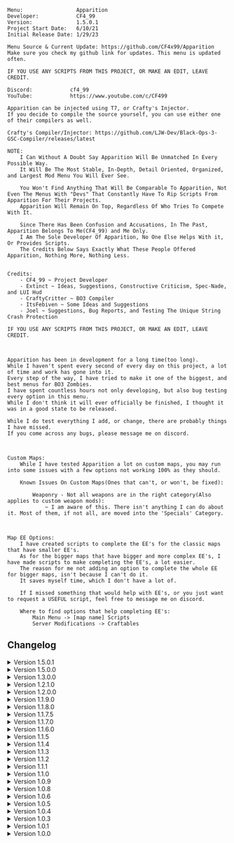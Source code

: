     Menu:                 Apparition
    Developer:            CF4_99
    Version:              1.5.0.1
    Project Start Date:   6/10/21
    Initial Release Date: 1/29/23

    Menu Source & Current Update: https://github.com/CF4x99/Apparition
    Make sure you check my github link for updates. This menu is updated often.

    IF YOU USE ANY SCRIPTS FROM THIS PROJECT, OR MAKE AN EDIT, LEAVE CREDIT.

    Discord:            cf4_99
    YouTube:            https://www.youtube.com/c/CF499

    Apparition can be injected using T7, or Crafty's Injector.
    If you decide to compile the source yourself, you can use either one of their compilers as well.

    Crafty's Compiler/Injector: https://github.com/LJW-Dev/Black-Ops-3-GSC-Compiler/releases/latest

    NOTE:
        I Can Without A Doubt Say Apparition Will Be Unmatched In Every Possible Way.
        It Will Be The Most Stable, In-Depth, Detail Oriented, Organized, and Largest Mod Menu You Will Ever See.

        You Won't Find Anything That Will Be Comparable To Apparition, Not Even The Menus With "Devs" That Constantly Have To Rip Scripts From Apparition For Their Projects.
        Apparition Will Remain On Top, Regardless Of Who Tries To Compete With It.

        Since There Has Been Confusion and Accusations, In The Past, Apparition Belongs To Me(CF4_99) and Me Only.
        I Am The Sole Developer Of Apparition, No One Else Helps With it, Or Provides Scripts.
        The Credits Below Says Exactly What These People Offered Apparition, Nothing More, Nothing Less.
    

    Credits:
        - CF4_99 ~ Project Developer
        - Extinct ~ Ideas, Suggestions, Constructive Criticism, Spec-Nade, and LUI Hud
        - CraftyCritter ~ BO3 Compiler
        - ItsFebiven ~ Some Ideas and Suggestions
        - Joel ~ Suggestions, Bug Reports, and Testing The Unique String Crash Protection

    IF YOU USE ANY SCRIPTS FROM THIS PROJECT, OR MAKE AN EDIT, LEAVE CREDIT.



    Apparition has been in development for a long time(too long).
    While I haven't spent every second of every day on this project, a lot of time and work has gone into it.
    Every step of the way, I have tried to make it one of the biggest, and best menus for BO3 Zombies.
    I have spent countless hours not only developing, but also bug testing every option in this menu.
    While I don't think it will ever officially be finished, I thought it was in a good state to be released.

    While I do test everything I add, or change, there are probably things I have missed.
    If you come across any bugs, please message me on discord.



    Custom Maps:
        While I have tested Apparition a lot on custom maps, you may run into some issues with a few options not working 100% as they should.

        Known Issues On Custom Maps(Ones that can't, or won't, be fixed):

            Weaponry - Not all weapons are in the right category(Also applies to custom weapon mods):
                ~ I am aware of this. There isn't anything I can do about it. Most of them, if not all, are moved into the 'Specials' Category.



    Map EE Options:
        I have created scripts to complete the EE's for the classic maps that have smaller EE's.
        As for the bigger maps that have bigger and more complex EE's, I have made scripts to make completing the EE's, a lot easier.
        The reason for me not adding an option to complete the whole EE for bigger maps, isn't because I can't do it.
        It saves myself time, which I don't have a lot of.

        If I missed something that would help with EE's, or you just want to request a USEFUL script, feel free to message me on discord.

        Where to find options that help completing EE's:
            Main Menu -> [map name] Scripts
            Server Modifications -> Craftables


## Changelog
<details>
    <summary>
        Version 1.5.0.1
    </summary>
    - Removed: All UEM Related Options/Scripts -- Apparition is now 100% detected by UEM, so I don't see a reason to keep the UEM scripts in the project.

    - Added: Origins -- Option To Give Players Helmets
    - Added: Origins -- Option To Give Players Normal or Golden Shovels

    - Changed: Moved Weapon Camo Options From 'Weapon Options' To 'Weaponry'
    - Changed: The New No Target(made to run undetected on UEM) Has Been Reverted Back To The Original Script

    - Fixed: Bug With Broken Mount Camera Slider
    - Fixed: Undefined Tag Origin -- Mount Camera(tag_body)
    - Fixed: Bug With Trapping The Apothicon On Revelations
</details>

<details>    
    <summary>
        Version 1.5.0.0
    </summary>
    There Were Countless Backend Changes That Won't Be Listed. Apparition Recieved A Much Needed Overhaul In Every Way.
    I Can Without A Doubt Say Apparition Will Be Unmatched In Every Possible Way.
    It Will Be The Most Stable, In-Depth, Detail Oriented, Organized, and Largest Mod Menu You Will Ever See.
    You Won't Find Anything That Will Be Comparable To Apparition, Not Even The Menus With "Devs" That Constantly Have To Rip Scripts From Apparition For Their Projects.
    Apparition Will Remain On Top, Regardless Of Who Tries To Compete With It.



    - NOTE: Update 1.4.0.0 was built only for the workshop. So 1.5.0.0 includes the 1.4.0.0 changes as well.

    - Everything should now fit the mod tool syntax requirements(aside from a few things custom compilers don't support)
    - You can now run Apparition while in developer mode without getting debug errors(aside from a few that aren't from Apparition)

    - Apparition Is Now 100% Undetected By The Ultimate Experience Mod

    UEM Options(These Options Only Show When UEM Is Loaded):
        - Added: Hat Manipulation
        - Added: Complete Current Weapon Camo
        - Added: Unlock Hats(Halloween & Christmas)
        - Added: Leaderboard Killer(Will Most Likely Get You Blacklisted From The Leaderboards)
        - Added: Force Save Stats

    - Improved: Shader auto-scaling for strings -- Shaders(i.e. instructions, quick menu, entity count) will now fit to the text length alot better
    - Improved: Body Guard Targeting Logic
    - Improved: Zombie head gib
    - Improved: Pause World

    - Changed: Removed The Menu Auto-Adapting Hud Based On Resolution -- The Menu Is Now Positioned Closer To The Center To Combat The Menu Being Offscreen For Some People
    - Changed: Every Submenu Is Now Populated In Its Respected File(Basic Scripts Options Will Be In basic.gsc)
    - Changed: Menu instructions display will now adapt to the menu location(If it's too far to the right, the info will display on the left side. If it's too far to the left, the info will display on the right side)
    - Changed: Switched to a callback to handle players disconnecting mid-game
    - Changed: Bots will now have their own verification(They will be displayed as [Bot]<bot name> in the player menu)
    - Changed: Origins Generators Are Now Listed In Correct Numerical Order
    - Changed: Added keyboard/numberpad scroller outline for the Nautaremake design
    - Changed: Nautaremake Color Scheme Will Now Match Nautilus 1:1
    - Changed: Added outlines for menu instructions background, entity count background, and player info background
    - Changed: If Players Go Near Exploding Zombies, They Will Now Burn
    - Changed: Custom Sentry & Custom Sentry Weapon Are Now Together In Its Own Submenu -- Advanced Scripts
    - Changed: Host/Developer Player Info Will No Longer Show For Anyone(Including The Host and Developer)
    - Changed: Player IP Will No Longer Be Included With Player Info -- To Include It -> Host Menu -> Player Info -> Include IP(Applies To All Players)

    - Fixed: Several Undefined Variables, Arrays, and Incorrect Data Type Conflictions
    - Fixed: Custom Zombie Health Bugs
    - Fixed: Nuke Nades Bug
    - Fixed: Several Issues In Weaponry Scripts
    - Fixed: Several Issues In Teleport Scripts
    - Fixed: Several Issues In Fun Scripts
    - Fixed: Several Issues In Basic Scripts
    - Fixed: Several Issues In AI Spawners
    - Fixed: Several Issues In Advanced Scripts
    - Fixed: Several Issues In Aimbot Scripts
    - Fixed: Auto-Respawn Not Working Unless Auto-Revive Is Enabled
    - Fixed: Typo That Caused A Bug With Completing The Hide & Seek EE On The Giant
    - Fixed: Bugs With Beast Mode Option On SOE(It will now function as it should)
    - Fixed: Player getting stuck/frozen when the grappling gun is disabled while using it
    
    - Added: When The Game Ends, You Will Now See A Message That Says "Press & Hold [melee] To Restart The Match" -- Only Shows For The Host -- Replaces "You Survived <> Rounds"
    - Added: Host Menu - Disable Player Info From Showing In Player Menu(Applies To All Players)
    - Added: Controllable Spider To Zetsubou No Shima Scripts
    - Added: Upgraded Weapon Wallbuys(Server Tweakables)
    - Added: Teleport To A Random Player
    - Added: Moon Gravity
    - Added: Explosive Bullet Effect(Optional)
    - Added: Zombie Teleport Grenades
    - Added: Perk Jingles/Quote Sounds
    - Added: Audio Dialog Sounds
    - Added: Aimbot - Menu Open Check(Disables Aimbot If Menu Is Open)
    - Added: Server Tweakable - Revive Trigger Radius
    - Added: Server Tweakable - Last Stand Bleedout Time
    - Added: Enable Full SOE EE For 3 Players Or Less(Rails will also stay electrified when shocked to make it easier without 4 players)
    - Added: Revelations Scripts(Collect Keeper Companion Parts, Corrupt All Generators, Trap Apothicon, Free Pack 'a' Punch, and Damage Tombstones)
    - Added: Sound effect when teleporting
    - Added: Sound To The SOE & Origins Jump Scare
    - Added: Choice Between "Sound & Picture" and "Sound Only" To Player Jump Scare
    - Added: Developer mode to host menu(for debugging purposes)
    - Added: Max Weapon Ranks To All Players Menu
    - Added: Unlock All Challenges To All Players Menu
    - Added: Clan Tag Options To All Players Menu
    - Added: Liquid Divinium Loop To All Players Menu
</details>

<details>
    <summary>
        Version 1.3.0.0
    </summary>

    - Whole Apparition menu structure has been remade
    - Due to hitting the function size bytecode limit, I chose to populate most sub menus by jumping to separate functions
    - Apparition can now be compiled on Infinity Loader(Infinity Loader doesn't support '===' and '!==' which has been removed from AI spawners)

    - Added: Entity count display at the bottom left of the screen
    - Added: Menu customization option to disable the entity count display
    - Added: Menu customization option to reposition the menu for all styles(Zodiac style can only move left and right)
    - Added: Menu customization option to change the title color
    - Added: Menu customization option to change the options color
    - Added: Menu customization option to change the scrolling option color
    - Added: Menu customization option to change the toggled Option color(for when toggle style is set to text color)
    - Added: New temp-ban player system(you can now view a list of banned players, and unban them)
    - Added: Dead Ops View
    - Added: Newsbar
    - Added: Der Eisendrache Enable All Landing Pads
    - Added: Wunderwaffe DG-2 for SOE

    - Fixed: Der Eisendrache Void Bow steps
    - Fixed: Der Eisendrache Fire Bow Fireplace step
    - Fixed: Keyboard/Numberpad UI
    - Fixed: Bug with scrolling system
    - Fixed: Possible crash while using rain projectiles
    - Fixed: Possible crash with unlimited ammo/equipment
    - Fixed: Zombie counter UI
    - Fixed: Repair all window barriers
    - Fixed: Save & Load binds no longer work while in the menu
    - Fixed: Issues with the tornado
    - Fixed: Collecting all craftables breaking the rituals on SOE

    - Removed: Mod Menu Lobby Game mode
    - Removed: Anti-Join(useless)

    - Changed: Reorganized several menus
    - Changed: Increased the RGB Fade speed
    - Changed: Anti-End Game is now located in host menu
    - Changed: Force Field now has it's own submenu(still in fun scripts)
    - Changed: SOE Fumigator is now a submenu that will allow you to give Fumigators to selected players

</details>

<details>
    <summary>
        Version 1.2.1.0
    </summary>

    - Added: Menu Customization Option To Change Menu Scrolling Buffer(Speed)
    
    - Improved: Shader Auto-Sizing -- Remade The Games 'GetTextWidth' function to be able to auto-adjust to better fit keybinds when switching between controller and keyboard
    - Improved: Scrolling system to skip any blank or invalid options

    - Fixed: Save Player Verification
    - Fixed: Bug with hud not showing while dead
    - Fixed: Teleporting all players will no longer do damage to them
    - Fixed: Bugs between skybase teleporter, and spawned teleporters
    - Fixed: Origins 115 rings not working(Officially working flawlessly)
    - Fixed: Player rank applying to yourself, rather than the selected player
    - Fixed: Anti-End Game not allowing the host to end the game, even in a private match

</details>

<details>
    <summary>
        Version 1.2.0.0
    </summary>
    
    - Added: Auto-Correction For Menu Hud While Using Resolutions That Would Normally Put The Hud Off Screen
    - Added: Zodiac Menu Style
    - Added: Ability To Have Shaders As Options(Won't Use It On BO3. But, Wanted To Do It Anyways)
    - Added: Mexican Wave
    - Added: Flyable Lunar Lander(Ascension Only)
    - Added: Option To Disable Menu Sounds
    - Added: Option To Collect All Craftables At Once, Collect All Pieces Of Specific Craftable, Or Specific Parts Of A Craftable
    - Added: Pre-Set Teleports For Every Map
    - Added: Option To Clear Selected Stats
    - Added: Auto-Down Player(Malicious Options)
    - Added: Custom Teleporters(Decided On This Instead Of Ziplines, Which Have Been Requested A Lot)
    - Added: Skybase(Works On All Maps -- You Could Still Hit G_Entity Limit On Some Maps Though)
    - Added: New Debug Printing(Prints Bottom Left -- Will Only Be Used For Host Prints Like G_Entity Protection)

    - Improved: Align 115 Rings(Origins) -- Works Perfectly Now
    - Improved: Rank/Prestige Options -- There was a lot of confusion, and issues with this. Everything should be good now.
    - Improved: Menu Credits
    - Improved: G_Entity Protection(Should Adjust To All Maps Now)
    - Improved: Unnecessary menu threads on players

    - Changed: Menu Instructions Location To Bottom Center Of Screen
    - Changed: Moved Menu Position Up
    - Changed: Max Options Shown To 9 -- Zodiac Style Is 12
    - Changed: Prestige Slider Max Is Now 11(Master Prestige)
    - Changed: Player Insta-Kill To Slider(Disable, All, Melee)
    - Changed: Spawnable System Dismantle Option -- Now Dismantles Each Piece With A Random Amount Of Force
    - Changed: Model Scaling(Maximum: 10 || Minimum: 0.5 || Increment: 0.5)
    - Changed: Moved Save & Load Position To Teleport Menu
    - Changed: Welcome Message Style

    - Fixed: Issue With Slider Max/Min Value Not Correctly Refreshing
    - Fixed: Hud Count Confliction With Zombie Counter And Menu Hud
    - Fixed: Crash With Spiral Staircase Spawning While G_Entity Crash Protection Is Deleting Entities

</details>

<details>
    <summary>
        Version 1.1.9.0
    </summary>

    - Improved: Major Backend Improvements
    - Improved: Client Disconnect Handler(If a player is navigating another players options, and that player disconnects, it will kick them back to the player menu. If a player is viewing the player menu when a player disconnects, it will refresh the options)

    - Added: Native Design Back
    - Added: Option To Temp Save A Player's Verification
    - Added: Projectile Vomiting(Zombie Options)
    - Added: Knockdown(Zombie Options || All Maps But The Giant)
    - Added: Push(Zombie Options || Only Available On SOE)
    - Added: Start Of Game Mode Options(Mod Menu Lobby Only Atm)

    - Changed: Submenu system now doesn't rely on player info to find the correct submenu

</details>

<details>
    <summary>
        Version 1.1.8.0
    </summary>

    - Improved: Menu Backend
    - Improved: Menu Open/Close Animations
    - Improved: Light Protector(Major Improvements)

    - Changed: Submenus Now Run On Client XUIDs rather than Entity Number
    - Changed: Camo Selector From Slider To Submenu. It Now Lists By Proper Display Names Rather Than Index
    - Changed: Drop Camera Is Now In Fun Scripts
    - Changed: Silent Aimbot Now Only Runs While The Player Is Firing Instead Of While The Player Is Holding Down Their Trigger

    - Added: Client Disconnect Handler. If You're Viewing A Player's Options When They Disconnect, You Will Be Kicked Back To The Player Menu.
    - Added: Menu Style: "Nautaremake" (Remake Of ItsFebiven's 'Nautalus Design)
    - Added: Ice Skating To Fun Scripts
    - Added: All Client God Mode Option
    - Added: Show Tris Lines
    - Added: tag_eye To Bone Tags List
    - Added: A Welcome Message When A Player Is Given The Menu, Or When The Host Spawns
    - Added: Disable Player Hud

    - Fixed: Samantha Says Part 2 Bug On Moon. It Will Work Now, But Won't Let You Use It Until You Get To That Step In The EE.
    - Fixed: Issue When Loading Saved Menu Design Color
    - Fixed: Crashing Issue With Cod Jumper
    - Fixed: Issue With Rapid Fire Not Turning Off Correctly
    - Fixed: Force Field Not Killing All AI Types

    - Removed: XP Multiplier
    - Removed: Menu Blur Option
    - Removed: Leftover Debug Prints In Shoot To Revive

</details>

<details>
    <summary>
        Version 1.1.7.5
    </summary>

    - Fixed: Issues With Serious's Compiler
    - Fixed: Client Bind UI
    - Fixed: Forge Mode & Gravity Gun Not Picking Up Players
    - Fixed: Issue on Origins with teleporting to the robot heads, then exiting
    - Fixed: Max G_Entity Count Is Lower On The Giant, G_Entity Crash Protection Has Been Updated To Fit That
    - Added: Menu Open/Close Animations
    - Added: Option To Disable Menu Open/Close Animations
    - Added: Retain Perks
    - Changed: Redesigned & Improved Menu Instructions
    - Changed: Repositioned Menu(Moved Further Left)
    - Changed: Repositioned Zombie Counter
    - Changed: Menu Now Loads At The Start Of The Game, Rather Than After The Black Screen
    - Changed: Decreased The Chances Of The Menu Creating Unnecessary Unique Strings
    - Changed: Number Pad Now Uses Values, Rather Than Strings(No Lag - Decreases The Amount Of Unique Strings - Auto-Corrects When You Go Over Max Int)
    - Removed: All LUI Hud
    - Removed: Unnecessary Utility Functions

</details>

<details>
    <summary>
        Version 1.1.7.0
    </summary>

    - Added: Entity Options Back
    - Added: Forge Mode
    - Changed: Moved Mount Camera To Fun Scripts
    - Changed: Explosive Bullet Damage & Range Are Now Int Sliders
    - Changed: G_Entity Crash Protection Is Now Enabled By Default
    - Changed: XP Multiplier To Int Slider(Minimum: 2 || Max: 100)
    - Changed: Forge Model Distance Editor To Int Slider
    - Improved: Large Cursor(Now Sliders, Text Bools, and Sub Menu Indicators Scale With The Option)
    - Improved: G_Entity Crash Protection - Protection Is 1000x Better Now
    - Improved: Electric Fire Cherry(Now Functions Like An Enhanced Electric Cherry)
    - Improved: Rebuilt Gravity Gun(Works Perfectly Now)
    - Improved: Delete Gun
    - Improved: Shoot To Revive
    - Improved: Rocket Riding - You Can Now Rocket Ride Other Players By Firing A Missile While Near Them
    - Improved: Zombie Spawning - Faster & Shouldn't Have Issues Anymore
    - Improved: Nuke Nades
    - Improved: SOE Beast Mode - Works As It Should - Can Now Be Toggled On Other Players
    - Fixed: Bug With New Camo Saving System While Un-Pack 'a' Punching A Weapon
    - Fixed: Surface Type Traces That Look For Invalid Surfaces
    - Fixed: Bug With Client Visual Effects

</details>

<details>
	<summary>
		Version 1.1.6.0
	</summary>

    - Changed: Increased Slider Speed
    - Fixed: Client Side Button UI
    - Fixed: Bug With Some Death Barriers
    - Fixed: Aimbot Distance Check
    - Fixed: Bug With Downing All Players
    - Fixed: Bug With Server XP Multiplier being set too high and causing negative xp
    - Fixed: Take Current Weapon, also taking your knife
    - Improved: Any camo set on weapons using the menu, will now save on those weapons and won't be removed when using other options like attachments
    - Improved: Rebuilt Zombie Counter(better than ever)
    - Added: Player Info Back
    - Added: sv_cheats Toggle
    - Added: Shoot While Sprinting
    - Added: Electric Fire Cherry
    - Added: Adventure Time Back
    - Added: Earthquake Back
    - Added: Rapid Fire
    - Added: Disable Earning Points
    - Added: Smooth Snap Aimbot
    - Added: Smooth Snap Amount
    - Added: Target Requirement(None / Visible / Damageable)
    - Removed: Auto-Verification
 
</details>

<details>
	<summary>
		Version 1.1.5
	</summary>

	- Fixed: Unique string crash protection. You should now officially never encounter the unique string crash.
    - Removed: Effects Man Options
    - Changed: Zombie Counter Now Only Shows The Alive Count
    - Changed: Limited The Amount Of Bad Effects And Models That Are Used In The Menu
    - Changed: Weapon Attachments Are Now All In One Submenu, Rather Than In Serparate Categories
    - Changed: Force Field Size Is Now An Int Slider
    - Added: Joel To Menu Credits
 
</details>

<details>
	<summary>
		Version 1.1.4
	</summary>

	- The crashing issue people have been experiencing due to exceeding the max amount of unique strings, should be controlled now. The chances anyone hits the max now, is slim. If you do manage to hit the max, I have implemented a protection that will stop unique strings from being made.
    - Improved: Menu Refreshing. There shouldn't be anymore conflictions between the quick menu and Menu Refresh. There also shouldn't be anymore pointless refreshes for clients.
    - Removed: Option Counter
    - Removed: Player Info
    - Improved: Quick Menu Shader Auto-Sizing
 
</details>

<details>
	<summary>
		Version 1.1.3
	</summary>

	- Improved Menu Handling When Player Dies
    - Fixed Several Bugs After Player Dies & Respawns
    - When Dead and Spectating, Menu Is Now Disabled and Only the Quick Menu Is Accessible.
    - When Dead, The Quick Menu Now Only Has 3 Options: Respawn, Restart Game(Host), and Disconnect(Host)
    - Fixed Some Things That Might Cause Crashes
    - Fixed Several Bugs With Old School Design
    - Fixed A Bug With Server Tweakable: Max Ammo Fills Clips, Always Being On
    - Improved Menu Hud Handling
    - Fixed Bug With Player Info
    - Fixed Bug With Keyboard/Number Pad/Menu Credits While Using The Old School Design
    - Removed: Entity Options
    - Removed: 3D Drawing
    - Removed: Health Bar
    - Removed: Adventure Time
    - Removed: Earthquake
    - Removed: Custom Crosshairs
    - Improved: Revive Player
    - Fixed: Bug With Teleporting Player To Self/Self To Player
    - Fixed: Bug That Would Enable Double Jump When You Respawn
    - Added: Welcome Message
    - Added: Death Slider(Down / Kill)
    - Added: Pack 'a' Punch Camo When Weapon Is Packed Using The Menu
 
</details>

<details>
	<summary>
		Version 1.1.2
	</summary>

	- Fixed: Sliders/Keyboard Controls For Controller Users
    - Removed: Duplicate Function
    - Added: Open Pause Menu For Player(Malicious/Trolling Option)
    - Added: Max Ammo Power-Ups Fill Weapon Clips(Server Tweakable)
    - Fixed: Small Syntax Issue That Was Overlooked
    - Fixed The Issues That Serious's Compiler Had With Apparition
 
</details>

<details>
	<summary>
		Version 1.1.1
	</summary>

	- Improved: Scrolling System
    - Fixed: Bug With Player Info Improperly Destroying HUD
    - Fixed: Bug With Player Info Not Showing When Immediately Opening Player Menu
    - Changed: Option Count Disabled By Default
    - Fixed: Added Save/Load Design Back
    - Changed: Minimum Options Shown Is Now 5
    - Added: Merry Go Round
    - Added: Drop Tower
 
</details>

<details>
	<summary>
		Version 1.1.0
	</summary>

	- Improved: Major UI Changes/Improvements
    - Improved: Menu Hud Handling. Should Never Run Into Issues With Hud Disappearing.
    - Revamped: Scrolling System(Causes Less Lag & Faster Scrolling)
    - Fixed: Bug With Quick Menu Scrolling System
    - Changed: Default Max Options From 9 To 12
    - Changed: Custom Max Options Shown - Minimum Is Now 1 - Max Is Now 12
    - Removed: Custom Menu RGB
    - Removed: Custom Menu Position
    - Removed: Custom Menu Width
    - Changed: Option Counter Is Now Enabled By Default
    - Improved: Menu Instructions Handling(More Detailed Instructions, And More Instructions For Scripts)
    - Changed: Switched Verifications Admin & Co-Host(Co-Host Is Now The Higher Verification)
    - Added: Custom Menu Blur Amount(When Menu Blur Is Enabled)
    - Added: Player Info(Shows When Hovering Over Their Name In The Player Menu)(Won't Show Host Info)
    - Added: 'Type Writer' To Doheart Styles
    - Added: Random Character Model Index Loop
    - Removed: Aimbot - Aiming Required
    - Added: Aimbot Key(None / Aiming / Firing)
    - Improved: Aimbot Targeting(Will Now Officially Target All AI Types)
    - Added: More Support For Specific Map Teleports
    - Fixed: Bug With Fire Bow Quest
    - Improved: Scripts That Spawn Zombies
 
</details>

<details>
	<summary>
		Version 1.0.9
	</summary>

	- Artillery Strike Now Counts As Kills For The Person That Activated It
    - Fixed Bug Between Moon Doors and Open All Doors
    - Improved Aimbot Targeting
    - Fixed Aimbot Not Targeting All AI Types
    - Improved Aimbot Auto-Fire
    - Aimbot Types: Silent/Snap
    - Removed Snap To Zombie/Shoot Through Walls
    - Fixed Bug With Modify Score
    - Added Option To Teleport To Selected Entity In Entity Options
    - Added Reign Drops To Power-Ups Menu
    - Added Option To Unlock/Lock All Challenges
    - Fixed & Improved Anti-End Game
    - Added Der Eisendrache Fire & Lightning Bow Quest Options Back
    - You Can Now Collect Single Pieces Of Craftables Instead Of All At Once
    - Changed Menu Scrolling/Selecting Sounds
    - Fixed Bug With Quick Menu While Using Old School Design
    - Added 'Disable Fog' To Host Menu
 
</details>

<details>
	<summary>
		Version 1.0.8
	</summary>

	- Added: Aimbot Distance Check
    - Added: Player Mount Camera Option
    - Added: Ability To Add Pack 'a' Punched Weapons To Mystery Box
    - Added: Weapon Attachments
    - Added: DevGui Info(Host Only)
    - Added: Jumpscare (SOE & Origins)
    - Fixed: Bug with menu instructions not showing when a player is verified
 
</details>

<details>
	<summary>
		Version 1.0.6
	</summary>

	- Replaced Native Design With Right Side Design
    - Updated how the menu loads design variables to fit whatever design is loaded by default
 
</details>

<details>
	<summary>
		Version 1.0.5
	</summary>

	- Removed Der Eisendrache Bow Quests Until Crashes Can Be Worked Out

    - Added A Quick Menu
        - Quick Menu Features:
            - Unique Design
            - Infinite Scroll
            - Auto-Sizing Option Backgrounds
            - Bool/Slider Options
 
</details>

<details>
	<summary>
		Version 1.0.4
	</summary>

	- Added Old School Design
    - Added Option To Enable Large Cursor
    - Fixed Bug Not Being Able To Open 'Advanced Scripts'
    - Added Ability To Change Hitmarker Feedback Shader
    - Added Option To Force Animations On Zombies
    - Fixed Bug With Hitmarkers On Custom Maps/Mods That Has Hitmarkers Enabled
 
</details>

<details>
	<summary>
		Version 1.0.3
	</summary>

	- Spiral Staircase should now work for all maps
    - Added the option for someone to add a welcome message if wanted.

    - Origins Scripts
        - Complete Ice Tiles
        - Complete Ice Tombstones
        - Complete Wind Rings
        - Complete Wind Smoke Stones
        - Complete Fire Cauldrons
        - Complete Fire Torches
        - Complete Lightning Piano Song
        - Complete Lightning Dials
        - Rotate 115 Rings To Desired Color
 
</details>

<details>
	<summary>
		Version 1.0.1
	</summary>

    - Fixed Loading Crash On Custom Maps
    - Removed Type Writer, Rain, CYCL, and KRDR from Doheart styles
    - Added Fade Effect to Doheart Styles
    - Option Counter Is Disabled By Default
    - Fixed Bug With Spawning Models On Bigger Maps
    
</details>

<details>
	<summary>
		Version 1.0.0
	</summary>